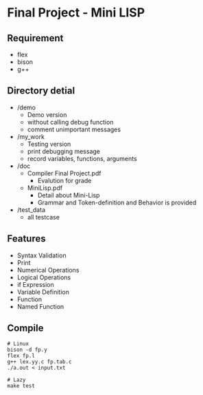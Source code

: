 # Final Project - Mini LISP

## Requirement
- flex
- bison
- g++

## Directory detial
- /demo
    - Demo version
    - without calling debug function
    - comment unimportant messages
- /my_work
    - Testing version
    - print debugging message
    - record variables, functions, arguments
- /doc
    - Compiler Final Project.pdf
        - Evalution for grade
    - MiniLisp.pdf
        - Detail about Mini-Lisp
        - Grammar and Token-definition and Behavior is provided 
- /test_data
    - all testcase 

## Features
- Syntax Validation
- Print
- Numerical Operations
- Logical Operations
- if Expression
- Variable Definition
- Function
- Named Function

## Compile
```
# Linux
bison -d fp.y
flex fp.l
g++ lex.yy.c fp.tab.c
./a.out < input.txt

# Lazy
make test
```